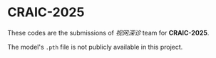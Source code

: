# CRAIC-2025
These codes are the submissions of   *视网深诊*  team for **CRAIC-2025**.

The model's `.pth` file is not publicly available in this project.